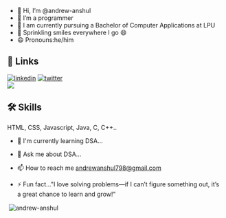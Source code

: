 - 👋 Hi, I’m @andrew-anshul
- 👀 I’m a programmer
- 🌱 I am currently pursuing a Bachelor of Computer Applications at LPU
- 💞️ Sprinkling smiles everywhere I go 😄
- 😄 Pronouns:he/him

## 🔗 Links
[![linkedin](https://img.shields.io/badge/linkedin-0A66C2?style=for-the-badge&logo=linkedin&logoColor=white)](https://www.linkedin.com/in/andrew-anshul/)
[![twitter](https://img.shields.io/badge/twitter-1DA1F2?style=for-the-badge&logo=twitter&logoColor=white)](https://x.com/andrew_anshul)
<br>
![](https://komarev.com/ghpvc/?username=andrew-anshul&label=PROFILE+VIEWS)
## 🛠 Skills
HTML, CSS, Javascript, Java, C, C++..

- 🧠 I'm currently learning DSA...

- 💬 Ask me about DSA...

- 📫 How to reach me andrewanshul798@gmail.com

- ⚡️ Fun fact..."I love solving problems—if I can’t figure something out, it’s a great chance to learn and grow!"



<p>&nbsp;<img align="center" src="https://github-readme-stats.vercel.app/api?username=andrew-anshul&show_icons=true&locale=en" alt="andrew-anshul" /></p>

<!---
andrew-anshul/andrew-anshul is a ✨ special ✨ repository because its `README.md` (this file) appears on your GitHub profile.
You can click the Preview link to take a look at your changes.
--->
